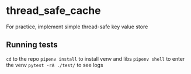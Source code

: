 # thread_safe_cache

For practice, implement simple thread-safe key value store

## Running tests

`cd` to the repo
`pipenv install` to install venv and libs
`pipenv shell` to enter the venv
`pytest -rA ./test/` to see logs